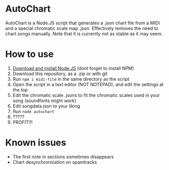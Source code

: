 # AutoChart
AutoChart is a Node.JS script that generates a .json chart file from a MIDI and a special chromatic scale map .json. Effectively removes the need to chart songs manually.
Note that it is currently not as stable as it may seem.
# How to use
1. [Download and install Node.JS](https://nodejs.org/) (dont forget to install NPM)
2. Download this repository, as a .zip or with git
3. Run `npm i midi-file` in the same directory as the script
4. Open the script in a text editor (NOT NOTEPAD), and edit the settings at the top
5. Edit the chromatic scale .jsons to fit the chromatic scales used in your song (soundfonts might work)
6. Edit songdata.json to your liking
7. Run `node autochart`
8. ?????
9. PROFIT!!!
# Known issues
* The first note in sections sometimes disappears
* Chart desynchronization on spamtracks
